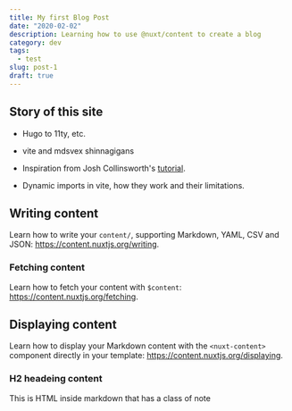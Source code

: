 ```yaml
---
title: My first Blog Post
date: "2020-02-02"
description: Learning how to use @nuxt/content to create a blog
category: dev
tags:
  - test
slug: post-1
draft: true
---
```


## Story of this site

- Hugo to 11ty, etc.
- vite and mdsvex shinnagigans

- Inspiration from Josh Collinsworth's [tutorial](https://joshcollinsworth.com/blog/build-static-sveltekit-markdown-blog).
- Dynamic imports in vite, how they work and their limitations.

## Writing content

Learn how to write your `content/`, supporting Markdown, YAML, CSV and JSON: https://content.nuxtjs.org/writing.

### Fetching content

Learn how to fetch your content with `$content`: https://content.nuxtjs.org/fetching.

## Displaying content

Learn how to display your Markdown content with the `<nuxt-content>` component directly in your template: https://content.nuxtjs.org/displaying.

### H2 headeing content

<div class="p-4 mb-4 text-white bg-blue-500">
  This is HTML inside markdown that has a class of note
</div>
